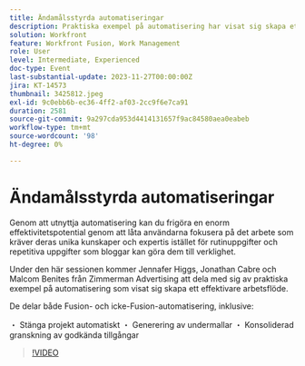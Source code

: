 ```yaml
---
title: Ändamålsstyrda automatiseringar
description: Praktiska exempel på automatisering har visat sig skapa ett effektivare arbetsflöde.
solution: Workfront
feature: Workfront Fusion, Work Management
role: User
level: Intermediate, Experienced
doc-type: Event
last-substantial-update: 2023-11-27T00:00:00Z
jira: KT-14573
thumbnail: 3425812.jpeg
exl-id: 9c0ebb6b-ec36-4ff2-af03-2cc9f6e7ca91
duration: 2581
source-git-commit: 9a297cda953d4414131657f9ac84580aea0eabeb
workflow-type: tm+mt
source-wordcount: '98'
ht-degree: 0%

---
```


# Ändamålsstyrda automatiseringar

Genom att utnyttja automatisering kan du frigöra en enorm effektivitetspotential genom att låta användarna fokusera på det arbete som kräver deras unika kunskaper och expertis istället för rutinuppgifter och repetitiva uppgifter som bloggar kan göra dem till verklighet.

Under den här sessionen kommer Jennafer Higgs, Jonathan Cabre och Malcom Benites från Zimmerman Advertising att dela med sig av praktiska exempel på automatisering som visat sig skapa ett effektivare arbetsflöde.

De delar både Fusion- och icke-Fusion-automatisering, inklusive:

・ Stänga projekt automatiskt
・ Generering av undermallar
・ Konsoliderad granskning av godkända tillgångar

>[!VIDEO](https://video.tv.adobe.com/v/3425812/?learn=on)
